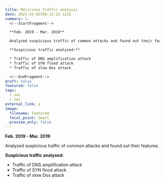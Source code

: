 ```yaml
---
title: Malicious traffic analysis
date: 2021-03-05T08:12:22.122Z
summary: |-
  <!--StartFragment-->

  **Feb. 2019 - Mar. 2019**

  Analysed suspicious traffic of common attacks and found out their features.

  **Suspicious traffic analysed:**

  * Traffic of DNS amplification attack
  * Traffic of SYN flood attack
  * Traffic of slow Dos attack

  <!--EndFragment-->
draft: false
featured: false
tags:
  - sec
  - net
external_link: a
image:
  filename: featured
  focal_point: Smart
  preview_only: false
---
```

  **Feb. 2019 - Mar. 2019**

  Analysed suspicious traffic of common attacks and found out their features.

  **Suspicious traffic analysed:**

* Traffic of DNS amplification attack
* Traffic of SYN flood attack
* Traffic of slow Dos attack